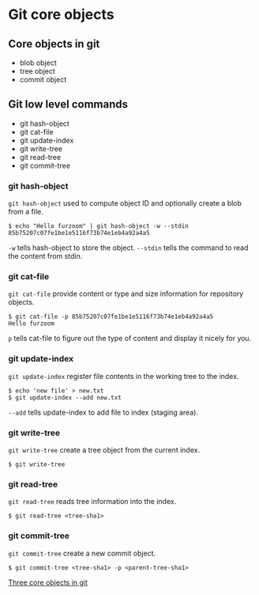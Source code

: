 # Git core objects

## Core objects in git

 - blob object
 - tree object
 - commit object

## Git low level commands

 - git hash-object
 - git cat-file
 - git update-index
 - git write-tree
 - git read-tree
 - git commit-tree

### git hash-object

`git hash-object` used to compute object ID and optionally create a blob from a file.

```shell
$ echo "Hello furzoom" | git hash-object -w --stdin
85b75207c07fe1be1e5116f73b74e1eb4a92a4a5
```

`-w` tells hash-object to store the object. `--stdin` tells the command to read the content from stdin.

### git cat-file

`git cat-file` provide content or type and size information for repository objects.

```shell
$ git cat-file -p 85b75207c07fe1be1e5116f73b74e1eb4a92a4a5
Hello furzoom
```

`p` tells cat-file to figure out the type of content and display it nicely for you.

### git update-index

`git update-index` register file contents in the working tree to the index.

```shell
$ echo 'new file' > new.txt
$ git update-index --add new.txt
```

`--add` tells update-index to add file to index (staging area).

### git write-tree

`git write-tree` create a tree object from the current index.

```shell
$ git write-tree
```

### git read-tree

`git read-tree` reads tree information into the index.

```shell
$ git read-tree <tree-sha1>
```

### git commit-tree

`git commit-tree` create a new commit object.

```shell
$ git commit-tree <tree-sha1> -p <parent-tree-sha1>
```


[Three core objects in git](https://www.git-scm.com/book/en/v2/Git-Internals-Git-Objects)
